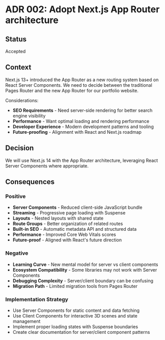 # ADR 002: Adopt Next.js App Router architecture

## Status

Accepted

## Context

Next.js 13+ introduced the App Router as a new routing system based on React Server Components. We need to decide between the traditional Pages Router and the new App Router for our portfolio website.

Considerations:

- **SEO Requirements** - Need server-side rendering for better search engine visibility
- **Performance** - Want optimal loading and rendering performance
- **Developer Experience** - Modern development patterns and tooling
- **Future-proofing** - Alignment with React and Next.js roadmap

## Decision

We will use Next.js 14 with the App Router architecture, leveraging React Server Components where appropriate.

## Consequences

### Positive

- **Server Components** - Reduced client-side JavaScript bundle
- **Streaming** - Progressive page loading with Suspense
- **Layouts** - Nested layouts with shared state
- **Route Groups** - Better organization of related routes
- **Built-in SEO** - Automatic metadata API and structured data
- **Performance** - Improved Core Web Vitals scores
- **Future-proof** - Aligned with React's future direction

### Negative

- **Learning Curve** - New mental model for server vs client components
- **Ecosystem Compatibility** - Some libraries may not work with Server Components
- **Debugging Complexity** - Server/client boundary can be confusing
- **Migration Path** - Limited migration tools from Pages Router

### Implementation Strategy

- Use Server Components for static content and data fetching
- Use Client Components for interactive 3D scenes and state management
- Implement proper loading states with Suspense boundaries
- Create clear documentation for server/client component patterns
